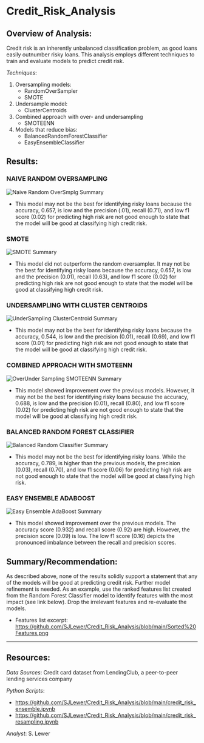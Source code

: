 # Credit_Risk_Analysis

## Overview of Analysis:
Credit risk is an inherently unbalanced classification problem, as good loans easily outnumber risky loans.  This analysis employs different techniques to train and evaluate models to predict credit risk.

_Techniques_:
1. Oversampling models:
    - RandomOverSampler
    - SMOTE
2. Undersample model:
    - ClusterCentroids
3. Combined approach with over- and undersampling
    - SMOTEENN
4. Models that reduce bias:
    - BalancedRandomForestClassifier
    - EasyEnsembleClassifier

## Results:
 ### NAIVE RANDOM OVERSAMPLING
  ![Naive Random OverSmplg Summary](https://user-images.githubusercontent.com/90986041/150651949-b5a05be8-f155-4ddd-9de2-93eeb7571034.png)
 * This model may not be the best for identifying risky loans because the accuracy, 0.657, is low and the precision (.01), recall (0.71), and low f1 score (0.02) for predicting high risk are not good enough to state that the model will be good at classifying high credit risk.

 ### SMOTE
  ![SMOTE Summary](https://user-images.githubusercontent.com/90986041/150651956-7508225a-fb98-4f4d-8ef4-ab5945fa87fd.png)
* This model did not outperform the random oversampler.  It may not be the best for identifying risky loans because the accuracy, 0.657, is low and the precision (0.01), recall (0.63), and low f1 score (0.02) for predicting high risk are not good enough to state that the model will be good at classifying high credit risk.

 ### UNDERSAMPLING WITH CLUSTER CENTROIDS
  ![UnderSampling ClusterCentroid Summary](https://user-images.githubusercontent.com/90986041/150651961-a7a54ff0-633c-4b65-be2c-3236f91e5984.png)
* This model may not be the best for identifying risky loans because the accuracy, 0.544, is low and the precision (0.01), recall (0.69), and low f1 score (0.01) for predicting high risk are not good enough to state that the model will be good at classifying high credit risk.
 
 ### COMBINED APPROACH WITH SMOTEENN
  ![OverUnder Sampling SMOTEENN Summary](https://user-images.githubusercontent.com/90986041/150651977-68ffafe6-3bcf-4e45-b47f-ef9547dd4a2c.png)
* This model showed improvement over the previous models.  However, it may not be the best for identifying risky loans because the accuracy, 0.688, is low and the precision (0.01), recall (0.80), and low f1 score (0.02) for predicting high risk are not good enough to state that the model will be good at classifying high credit risk.

 ### BALANCED RANDOM FOREST CLASSIFIER
   ![Balanced Random Classifier Summary](https://user-images.githubusercontent.com/90986041/150651991-211666cc-8ab7-4c01-a864-7368fbe72e45.png)
* This model may not be the best for identifying risky loans.  While the accuracy, 0.789, is higher than the previous models, the precision (0.03), recall (0.70), and low f1 score (0.06) for predicting high risk are not good enough to state that the model will be good at classifying high risk.

 ### EASY ENSEMBLE ADABOOST
  ![Easy Ensemble AdaBoost Summary](https://user-images.githubusercontent.com/90986041/150652004-d886b960-d155-4291-b3ac-00612cbfd3fa.png)
* This model showed improvement over the previous models.  The accuracy score (0.932) and recall score (0.92) are high.  However, the precision score (0.09) is low.  The low f1 score (0.16) depicts the pronounced imbalance between the recall and precision scores.  
 
## Summary/Recommendation:
As described above, none of the results solidly support a statement that any of the models will be good at predicting credit risk.  Further model refinement is needed.  As an example, use the ranked features list created from the Random Forest Classifier model to identify features with the most impact (see link below).  Drop the irrelevant features and re-evaluate the models.

 * Features list excerpt: https://github.com/SJLewer/Credit_Risk_Analysis/blob/main/Sorted%20Features.png
___
## Resources:
_Data Sources_: Credit card dataset from LendingClub, a peer-to-peer lending services company

_Python Scripts_: 
* https://github.com/SJLewer/Credit_Risk_Analysis/blob/main/credit_risk_ensemble.ipynb
* https://github.com/SJLewer/Credit_Risk_Analysis/blob/main/credit_risk_resampling.ipynb

_Analyst_: S. Lewer

